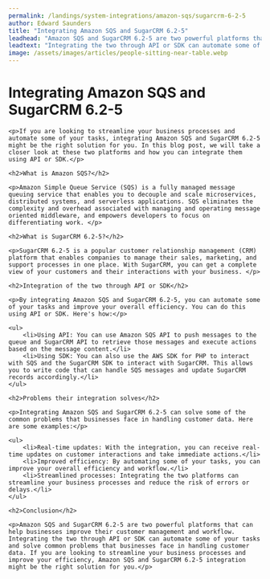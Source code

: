 ```yaml
---
permalink: /landings/system-integrations/amazon-sqs/sugarcrm-6-2-5
author: Edward Saunders
title: "Integrating Amazon SQS and SugarCRM 6.2-5"
leadhead: "Amazon SQS and SugarCRM 6.2-5 are two powerful platforms that can help businesses improve their customer management and workflow"
leadtext: "Integrating the two through API or SDK can automate some of your tasks and solve common problems that businesses face in handling customer data. If you are looking to streamline your business processes and improve your efficiency, Amazon SQS and SugarCRM 6.2-5 integration might be the right solution for you."
image: /assets/images/articles/people-sitting-near-table.webp
---
```

<div class="arttext">
	<h1>Integrating Amazon SQS and SugarCRM 6.2-5</h1>

	<p>If you are looking to streamline your business processes and automate some of your tasks, integrating Amazon SQS and SugarCRM 6.2-5 might be the right solution for you. In this blog post, we will take a closer look at these two platforms and how you can integrate them using API or SDK.</p>

	<h2>What is Amazon SQS?</h2>

	<p>Amazon Simple Queue Service (SQS) is a fully managed message queuing service that enables you to decouple and scale microservices, distributed systems, and serverless applications. SQS eliminates the complexity and overhead associated with managing and operating message oriented middleware, and empowers developers to focus on differentiating work. </p>

	<h2>What is SugarCRM 6.2-5?</h2>

	<p>SugarCRM 6.2-5 is a popular customer relationship management (CRM) platform that enables companies to manage their sales, marketing, and support processes in one place. With SugarCRM, you can get a complete view of your customers and their interactions with your business. </p>

	<h2>Integration of the two through API or SDK</h2>

	<p>By integrating Amazon SQS and SugarCRM 6.2-5, you can automate some of your tasks and improve your overall efficiency. You can do this using API or SDK. Here's how:</p>

	<ul>
		<li>Using API: You can use Amazon SQS API to push messages to the queue and SugarCRM API to retrieve those messages and execute actions based on the message content.</li>
		<li>Using SDK: You can also use the AWS SDK for PHP to interact with SQS and the SugarCRM SDK to interact with SugarCRM. This allows you to write code that can handle SQS messages and update SugarCRM records accordingly.</li>
	</ul>

	<h2>Problems their integration solves</h2>

	<p>Integrating Amazon SQS and SugarCRM 6.2-5 can solve some of the common problems that businesses face in handling customer data. Here are some examples:</p>

	<ul>
		<li>Real-time updates: With the integration, you can receive real-time updates on customer interactions and take immediate actions.</li>
		<li>Improved efficiency: By automating some of your tasks, you can improve your overall efficiency and workflow.</li>
		<li>Streamlined processes: Integrating the two platforms can streamline your business processes and reduce the risk of errors or delays.</li>
	</ul>

	<h2>Conclusion</h2>

	<p>Amazon SQS and SugarCRM 6.2-5 are two powerful platforms that can help businesses improve their customer management and workflow. Integrating the two through API or SDK can automate some of your tasks and solve common problems that businesses face in handling customer data. If you are looking to streamline your business processes and improve your efficiency, Amazon SQS and SugarCRM 6.2-5 integration might be the right solution for you.</p>

</div>